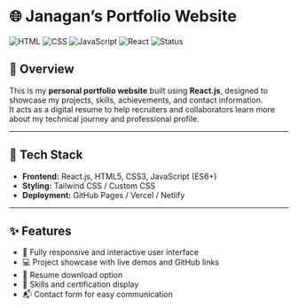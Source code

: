 # 🌐 Janagan’s Portfolio Website

![HTML](https://img.shields.io/badge/HTML-5-orange?logo=html5)
![CSS](https://img.shields.io/badge/CSS-3-blue?logo=css3)
![JavaScript](https://img.shields.io/badge/JavaScript-ES6-yellow?logo=javascript)
![React](https://img.shields.io/badge/React-18-blue?logo=react)
![Status](https://img.shields.io/badge/Status-Active-success)

## 🚀 Overview
This is my **personal portfolio website** built using **React.js**, designed to showcase my projects, skills, achievements, and contact information.  
It acts as a digital resume to help recruiters and collaborators learn more about my technical journey and professional profile.

---

## 🧠 Tech Stack
- **Frontend:** React.js, HTML5, CSS3, JavaScript (ES6+)
- **Styling:** Tailwind CSS / Custom CSS
- **Deployment:** GitHub Pages / Vercel / Netlify

---

## ✨ Features
- 🎯 Fully responsive and interactive user interface  
- 💻 Project showcase with live demos and GitHub links  
- 📄 Resume download option  
- 🧩 Skills and certification display  
- 📬 Contact form for easy communication  



